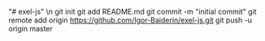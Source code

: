 "# exel-js" \n
git init
git add README.md
git commit -m "initial commit"
git remote add origin https://github.com/Igor-Baiderin/exel-js.git
git push -u origin master
